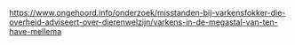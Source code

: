 https://www.ongehoord.info/onderzoek/misstanden-bij-varkensfokker-die-overheid-adviseert-over-dierenwelzijn/varkens-in-de-megastal-van-ten-have-mellema